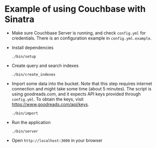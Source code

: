 # Example of using Couchbase with Sinatra

* Make sure Couchbase Server is running, and check `config.yml` for credentials.
  There is an configuration example in `config.yml.example`.

* Install dependencies

      ./bin/setup

* Create query and search indexes

      ./bin/create_indexes

* Import some data into the bucket. Note that this step requires internet connection
  and might take some time (about 5 minutes). The script is using goodreads.com, and
  it expects API keys provided through `config.yml`. To obtain the keys, visit
  https://www.goodreads.com/api/keys.

      ./bin/import

* Run the application

      ./bin/server

* Open `http://localhost:3000` in your browser
